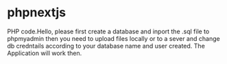 # phpnextjs
PHP code.Hello, please first create a database and inport the .sql file to phpmyadmin then you need to upload files locally or to a sever and change db credntails according to your database name and user created. The Application will work then.

